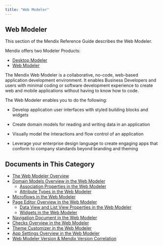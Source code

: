 ```yaml
---
title: "Web Modeler"
---
```


## Web Modeler

This section of the Mendix Reference Guide describes the Web Modeler. 

Mendix offers two Modeler Products:

* [Desktop Modeler](../desktop-modeler-overview)
* [Web Modeler](overview-wm)

The Mendix Web Modeler is a collaborative, no-code, web-based application development environment. It enables Business Developers and users with minimal coding or software development experience to create  web and mobile applications without having to know how to code.

The Web Modeler enables you to do the following: 

* Develop application user interfaces with styled building blocks and widgets

* Create domain models for reading and writing data in an application
* Visually model the interactions and flow control of an application
* Leverage your enterprise design language to create engaging apps that conform to company standards beyond branding and theming 

## Documents in This Category

* [The Web Modeler Overview](overview-wm) 
* [Domain Models Overview in the Web Modeler](domain-models-wm)
  * [Association Properties in the Web Modeler](domain-models-association-properties-wm)
  * [Attribute Types in the Web Modeler](domain-models-attributes-wm)
* [Microflows in the Web Modeler](microflows-wm)
* [Page Editor Overview in the Web Modeler](page-editor-wm)
  * [Data View and List View Properties in the Web Modeler](page-editor-data-view-list-view-wm)
  * [Widgets in the Web Modeler](page-editor-widgets-wm)
* [Navigation Document in the Web Modeler](navigation-wm)
* [Checks Overview in the Web Modeler](checks-wm)
* [Theme Customizer in the Web Modeler](theme-customizer-wm)
* [App Settings Overview in the Web Modeler](app-settings-wm)
* [Web Modeler Version & Mendix Version Correlation](versions-wm)

